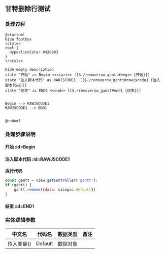 ## 甘特删除行测试 <!-- {docsify-ignore-all} -->

   

### 处理过程

```plantuml
@startuml
hide footbox
<style>
root {
  HyperlinkColor #42b983
}
</style>

hide empty description
state "开始" as Begin <<start>> [[$./removerow_gantt#begin {开始}]]
state "注入脚本代码" as RAWJSCODE1  [[$./removerow_gantt#rawjscode1 {注入脚本代码}]]
state "结束" as END1 <<end>> [[$./removerow_gantt#end1 {结束}]]


Begin --> RAWJSCODE1
RAWJSCODE1 --> END1


@enduml
```


### 处理步骤说明

#### 开始 :id=Begin




#### 注入脚本代码 :id=RAWJSCODE1



<p class="panel-title"><b>执行代码</b></p>

```javascript
const gantt = view.getController('gantt');
if (gantt) {
    gantt.remove({data: uiLogic.default})
}
```

#### 结束 :id=END1






### 实体逻辑参数

|    中文名   |    代码名    |  数据类型      |备注 |
| --------| --------| --------  | --------   |
|传入变量(<i class="fa fa-check"/></i>)|Default|数据对象||
